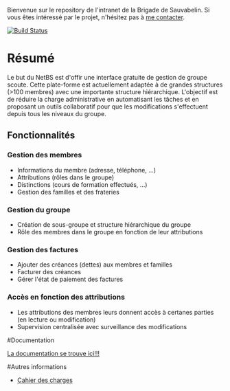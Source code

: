 Bienvenue sur le repository de l'intranet de la Brigade de Sauvabelin.
Si vous êtes intéressé par le projet, n'hésitez pas à [me contacter](mailto:it@sauvabelin.ch).

[![Build Status](https://travis-ci.org/sysmoh/intranetBS.svg?branch=master)](https://travis-ci.org/sysmoh/intranetBS)

# Résumé
Le but du NetBS est d'offir une interface gratuite de gestion de groupe scoute. Cette plate-forme est actuellement adaptée à de grandes structures (>100 membres) avec une importante structure hiérarchique. L'objectif est de réduire la charge administrative en automatisant les tâches et en proposant un outils collaboratif pour que les modifications s'effectuent depuis tous les niveaux du groupe.

## Fonctionnalités
### Gestion des membres
* Informations du membre (adresse, téléphone, ...)
* Attributions (rôles dans le groupe)
* Distinctions (cours de formation effectués, ...)
* Gestion des familles et des frateries

### Gestion du groupe
* Création de sous-groupe et structure hiérarchique du groupe
* Rôle des membres dans le groupe en fonction de leur attributions

### Gestion des factures
* Ajouter des créances (dettes) aux membres et familles
* Facturer des créances
* Gérer l'état de paiement des factures

### Accès en fonction des attributions
* Les attributions des membres leurs donnent accès à certanes parties (en lecture ou modification)
* Supervision centralisée avec surveillance des modifications


#Documentation

[La documentation se trouve ici!!!](/doc/index.md)

#Autres informations

- [Cahier des charges](/doc/cdc/cdc_index.md)
